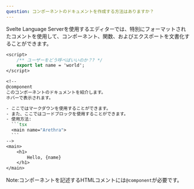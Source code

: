```yaml
---
question: コンポーネントのドキュメントを作成する方法はありますか？
---
```


Svelte Language Serverを使用するエディターでは、特別にフォーマットされたコメントを使用して、コンポーネント、関数、およびエクスポートを文書化することができます。

````sv
<script>
	/** ユーザーをどう呼べばいいのか？? */
	export let name = 'world';
</script>

<!--
@component
このコンポーネントのドキュメントを紹介します。
ホバーで表示されます。

- ここではマークダウンを使用することができます。
- また、ここではコードブロックを使用することができます。
- 使用方法:
  ```tsx
  <main name="Arethra">
  ```
-->
<main>
	<h1>
		Hello, {name}
	</h1>
</main>
````

Note:コンポーネントを記述するHTMLコメントには`@component`が必要です。

